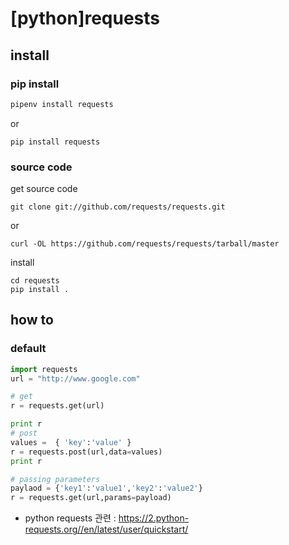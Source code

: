 # [python]requests

## install 
### pip install 
```bash
pipenv install requests 
```
or
```
pip install requests
```
### source code 
get source code
```
git clone git://github.com/requests/requests.git
```
or
```
curl -OL https://github.com/requests/requests/tarball/master
```
install 
```
cd requests
pip install .
```

## how to
### default 
```python
import requests 
url = "http://www.google.com"

# get
r = requests.get(url)

print r
# post
values =  { 'key':'value' }
r = requests.post(url,data=values)
print r

# passing parameters 
paylaod = {'key1':'value1','key2':'value2'}
r = requests.get(url,params=payload)
```


- python requests 관련 : <https://2.python-requests.org//en/latest/user/quickstart/>
